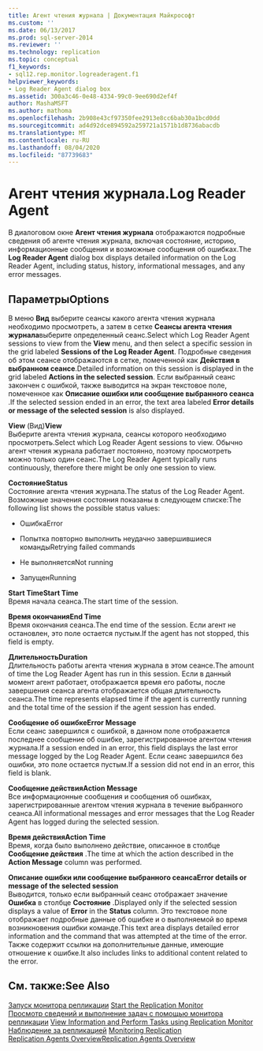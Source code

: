 ```yaml
---
title: Агент чтения журнала | Документация Майкрософт
ms.custom: ''
ms.date: 06/13/2017
ms.prod: sql-server-2014
ms.reviewer: ''
ms.technology: replication
ms.topic: conceptual
f1_keywords:
- sql12.rep.monitor.logreaderagent.f1
helpviewer_keywords:
- Log Reader Agent dialog box
ms.assetid: 300a3c46-0e48-4334-99c0-9ee690d2ef4f
author: MashaMSFT
ms.author: mathoma
ms.openlocfilehash: 2b908e43cf97350fee2913e8cc6bab30a1bcd0dd
ms.sourcegitcommit: ad4d92dce894592a259721a1571b1d8736abacdb
ms.translationtype: MT
ms.contentlocale: ru-RU
ms.lasthandoff: 08/04/2020
ms.locfileid: "87739683"
---
```

# <a name="log-reader-agent"></a><span data-ttu-id="4755b-102">Агент чтения журнала.</span><span class="sxs-lookup"><span data-stu-id="4755b-102">Log Reader Agent</span></span>
  <span data-ttu-id="4755b-103">В диалоговом окне **Агент чтения журнала** отображаются подробные сведения об агенте чтения журнала, включая состояние, историю, информационные сообщения и возможные сообщения об ошибках.</span><span class="sxs-lookup"><span data-stu-id="4755b-103">The **Log Reader Agent** dialog box displays detailed information on the Log Reader Agent, including status, history, informational messages, and any error messages.</span></span>  
  
## <a name="options"></a><span data-ttu-id="4755b-104">Параметры</span><span class="sxs-lookup"><span data-stu-id="4755b-104">Options</span></span>  
 <span data-ttu-id="4755b-105">В меню **Вид** выберите сеансы какого агента чтения журнала необходимо просмотреть, а затем в сетке **Сеансы агента чтения журнала**выберите определенный сеанс.</span><span class="sxs-lookup"><span data-stu-id="4755b-105">Select which Log Reader Agent sessions to view from the **View** menu, and then select a specific session in the grid labeled **Sessions of the Log Reader Agent**.</span></span> <span data-ttu-id="4755b-106">Подробные сведения об этом сеансе отображаются в сетке, помеченной как **Действия в выбранном сеансе**.</span><span class="sxs-lookup"><span data-stu-id="4755b-106">Detailed information on this session is displayed in the grid labeled **Actions in the selected session**.</span></span> <span data-ttu-id="4755b-107">Если выбранный сеанс закончен с ошибкой, также выводится на экран текстовое поле, помеченное как **Описание ошибки или сообщение выбранного сеанса** .</span><span class="sxs-lookup"><span data-stu-id="4755b-107">If the selected session ended in an error, the text area labeled **Error details or message of the selected session** is also displayed.</span></span>  
  
 <span data-ttu-id="4755b-108">**View** (Вид)</span><span class="sxs-lookup"><span data-stu-id="4755b-108">**View**</span></span>  
 <span data-ttu-id="4755b-109">Выберите агента чтения журнала, сеансы которого необходимо просмотреть.</span><span class="sxs-lookup"><span data-stu-id="4755b-109">Select which Log Reader Agent sessions to view.</span></span> <span data-ttu-id="4755b-110">Обычно агент чтения журнала работает постоянно, поэтому просмотреть можно только один сеанс.</span><span class="sxs-lookup"><span data-stu-id="4755b-110">The Log Reader Agent typically runs continuously, therefore there might be only one session to view.</span></span>  
  
 <span data-ttu-id="4755b-111">**Состояние**</span><span class="sxs-lookup"><span data-stu-id="4755b-111">**Status**</span></span>  
 <span data-ttu-id="4755b-112">Состояние агента чтения журнала.</span><span class="sxs-lookup"><span data-stu-id="4755b-112">The status of the Log Reader Agent.</span></span> <span data-ttu-id="4755b-113">Возможные значения состояния показаны в следующем списке:</span><span class="sxs-lookup"><span data-stu-id="4755b-113">The following list shows the possible status values:</span></span>  
  
-   <span data-ttu-id="4755b-114">Ошибка</span><span class="sxs-lookup"><span data-stu-id="4755b-114">Error</span></span>  
  
-   <span data-ttu-id="4755b-115">Попытка повторно выполнить неудачно завершившиеся команды</span><span class="sxs-lookup"><span data-stu-id="4755b-115">Retrying failed commands</span></span>  
  
-   <span data-ttu-id="4755b-116">Не выполняется</span><span class="sxs-lookup"><span data-stu-id="4755b-116">Not running</span></span>  
  
-   <span data-ttu-id="4755b-117">Запущен</span><span class="sxs-lookup"><span data-stu-id="4755b-117">Running</span></span>  
  
 <span data-ttu-id="4755b-118">**Start Time**</span><span class="sxs-lookup"><span data-stu-id="4755b-118">**Start Time**</span></span>  
 <span data-ttu-id="4755b-119">Время начала сеанса.</span><span class="sxs-lookup"><span data-stu-id="4755b-119">The start time of the session.</span></span>  
  
 <span data-ttu-id="4755b-120">**Время окончания**</span><span class="sxs-lookup"><span data-stu-id="4755b-120">**End Time**</span></span>  
 <span data-ttu-id="4755b-121">Время окончания сеанса.</span><span class="sxs-lookup"><span data-stu-id="4755b-121">The end time of the session.</span></span> <span data-ttu-id="4755b-122">Если агент не остановлен, это поле остается пустым.</span><span class="sxs-lookup"><span data-stu-id="4755b-122">If the agent has not stopped, this field is empty.</span></span>  
  
 <span data-ttu-id="4755b-123">**Длительность**</span><span class="sxs-lookup"><span data-stu-id="4755b-123">**Duration**</span></span>  
 <span data-ttu-id="4755b-124">Длительность работы агента чтения журнала в этом сеансе.</span><span class="sxs-lookup"><span data-stu-id="4755b-124">The amount of time the Log Reader Agent has run in this session.</span></span> <span data-ttu-id="4755b-125">Если в данный момент агент работает, отображается время его работы, после завершения сеанса агента отображается общая длительность сеанса.</span><span class="sxs-lookup"><span data-stu-id="4755b-125">The time represents elapsed time if the agent is currently running and the total time of the session if the agent session has ended.</span></span>  
  
 <span data-ttu-id="4755b-126">**Сообщение об ошибке**</span><span class="sxs-lookup"><span data-stu-id="4755b-126">**Error Message**</span></span>  
 <span data-ttu-id="4755b-127">Если сеанс завершился с ошибкой, в данном поле отображается последнее сообщение об ошибке, зарегистрированное агентом чтения журнала.</span><span class="sxs-lookup"><span data-stu-id="4755b-127">If a session ended in an error, this field displays the last error message logged by the Log Reader Agent.</span></span> <span data-ttu-id="4755b-128">Если сеанс завершился без ошибки, это поле остается пустым.</span><span class="sxs-lookup"><span data-stu-id="4755b-128">If a session did not end in an error, this field is blank.</span></span>  
  
 <span data-ttu-id="4755b-129">**Сообщение действия**</span><span class="sxs-lookup"><span data-stu-id="4755b-129">**Action Message**</span></span>  
 <span data-ttu-id="4755b-130">Все информационные сообщения и сообщения об ошибках, зарегистрированные агентом чтения журнала в течение выбранного сеанса.</span><span class="sxs-lookup"><span data-stu-id="4755b-130">All informational messages and error messages that the Log Reader Agent has logged during the selected session.</span></span>  
  
 <span data-ttu-id="4755b-131">**Время действия**</span><span class="sxs-lookup"><span data-stu-id="4755b-131">**Action Time**</span></span>  
 <span data-ttu-id="4755b-132">Время, когда было выполнено действие, описанное в столбце **Сообщение действия** .</span><span class="sxs-lookup"><span data-stu-id="4755b-132">The time at which the action described in the **Action Message** column was performed.</span></span>  
  
 <span data-ttu-id="4755b-133">**Описание ошибки или сообщение выбранного сеанса**</span><span class="sxs-lookup"><span data-stu-id="4755b-133">**Error details or message of the selected session**</span></span>  
 <span data-ttu-id="4755b-134">Выводится, только если выбранный сеанс отображает значение **Ошибка** в столбце **Состояние** .</span><span class="sxs-lookup"><span data-stu-id="4755b-134">Displayed only if the selected session displays a value of **Error** in the **Status** column.</span></span> <span data-ttu-id="4755b-135">Это текстовое поле отображает подробные данные об ошибке и о выполняемой во время возникновения ошибки команде.</span><span class="sxs-lookup"><span data-stu-id="4755b-135">This text area displays detailed error information and the command that was attempted at the time of the error.</span></span> <span data-ttu-id="4755b-136">Также содержит ссылки на дополнительные данные, имеющие отношение к ошибке.</span><span class="sxs-lookup"><span data-stu-id="4755b-136">It also includes links to additional content related to the error.</span></span>  
  
## <a name="see-also"></a><span data-ttu-id="4755b-137">См. также:</span><span class="sxs-lookup"><span data-stu-id="4755b-137">See Also</span></span>  
 <span data-ttu-id="4755b-138">[Запуск монитора репликации](monitor/start-the-replication-monitor.md) </span><span class="sxs-lookup"><span data-stu-id="4755b-138">[Start the Replication Monitor](monitor/start-the-replication-monitor.md) </span></span>  
 <span data-ttu-id="4755b-139">[Просмотр сведений и выполнение задач с помощью монитора репликации](monitor/view-information-and-perform-tasks-replication-monitor.md) </span><span class="sxs-lookup"><span data-stu-id="4755b-139">[View Information and Perform Tasks using Replication Monitor](monitor/view-information-and-perform-tasks-replication-monitor.md) </span></span>  
 <span data-ttu-id="4755b-140">[Наблюдение за репликацией](monitoring-replication.md) </span><span class="sxs-lookup"><span data-stu-id="4755b-140">[Monitoring Replication](monitoring-replication.md) </span></span>  
 [<span data-ttu-id="4755b-141">Replication Agents Overview</span><span class="sxs-lookup"><span data-stu-id="4755b-141">Replication Agents Overview</span></span>](agents/replication-agents-overview.md)  
  
  
